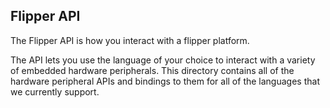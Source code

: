 ## Flipper API

The Flipper API is how you interact with a flipper platform.

The API lets you use the language of your choice to interact with a variety of embedded hardware peripherals. This directory contains all of the hardware peripheral APIs and bindings to them for all of the languages that we currently support.
